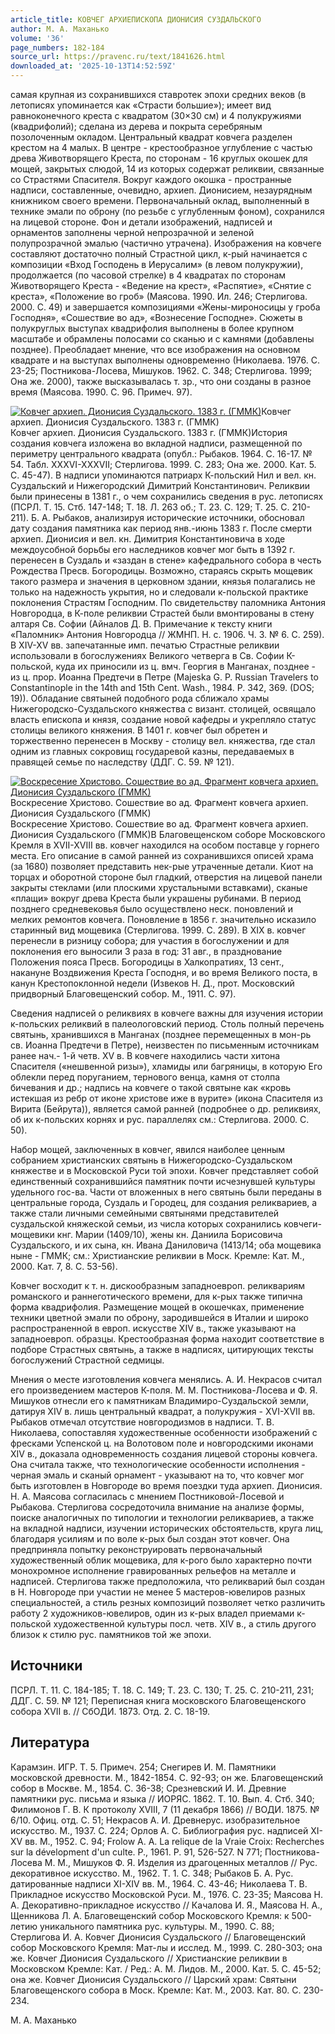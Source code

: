 ```yaml
---
article_title: КОВЧЕГ АРХИЕПИСКОПА ДИОНИСИЯ СУЗДАЛЬСКОГО
author: М. А. Маханько
volume: '36'
page_numbers: 182-184
source_url: https://pravenc.ru/text/1841626.html
downloaded_at: '2025-10-13T14:52:59Z'
---
```


самая крупная из сохранившихся ставротек эпохи средних веков (в летописях упоминается как «Страсти большие»); имеет вид равноконечного креста с квадратом (30×30 см) и 4 полукружиями (квадрифолий); сделана из дерева и покрыта серебряным позолоченным окладом. Центральный квадрат ковчега разделен крестом на 4 малых. В центре - крестообразное углубление с частью древа Животворящего Креста, по сторонам - 16 круглых окошек для мощей, закрытых слюдой, 14 из которых содержат реликвии, связанные со Страстями Спасителя. Вокруг каждого окошка - пространные надписи, составленные, очевидно, архиеп. Дионисием, незаурядным книжником своего времени. Первоначальный оклад, выполненный в технике эмали по оброну (по резьбе с углубленным фоном), сохранился на лицевой стороне. Фон и детали изображений, надписей и орнаментов заполнены черной непрозрачной и зеленой полупрозрачной эмалью (частично утрачена). Изображения на ковчеге составляют достаточно полный Страстной цикл, к-рый начинается с композиции «Вход Господень в Иерусалим» (в левом полукружии), продолжается (по часовой стрелке) в 4 квадратах по сторонам Животворящего Креста - «Ведение на крест», «Распятие», «Снятие с креста», «Положение во гроб» (Маясова. 1990. Ил. 246; Стерлигова. 2000. С. 49) и завершается композициями «Жены-мироносицы у гроба Господня», «Сошествие во ад», «Вознесение Господне». Сюжеты в полукруглых выступах квадрифолия выполнены в более крупном масштабе и обрамлены полосами со сканью и с камнями (добавлены позднее). Преобладает мнение, что все изображения на основном квадрате и на выступах выполнены одновременно (Николаева. 1976. С. 23-25; Постникова-Лосева, Мишуков. 1962. С. 348; Стерлигова. 1999; Она же. 2000), также высказывалась т. зр., что они созданы в разное время (Маясова. 1990. С. 96. Примеч. 97).

[![Ковчег архиеп. Дионисия Суздальского. 1383 г. (ГММК)](https://pravenc.ru/data/2015/03/18/1234039874/i200.jpg "Кликните для увеличения картинки")](https://pravenc.ru/data/2015/03/18/1234039874/i400.jpg)Ковчег архиеп. Дионисия Суздальского. 1383 г. (ГММК)  
Ковчег архиеп. Дионисия Суздальского. 1383 г. (ГММК)История создания ковчега изложена во вкладной надписи, размещенной по периметру центрального квадрата (опубл.: Рыбаков. 1964. С. 16-17. № 54. Табл. XXXVI-XXXVII; Стерлигова. 1999. С. 283; Она же. 2000. Кат. 5. С. 45-47). В надписи упоминаются патриарх К-польский Нил и вел. кн. Суздальский и Нижегородский Димитрий Константинович. Реликвии были принесены в 1381 г., о чем сохранились сведения в рус. летописях (ПСРЛ. Т. 15. Стб. 147-148; Т. 18. Л. 263 об.; Т. 23. С. 129; Т. 25. С. 210-211). Б. А. Рыбаков, анализируя исторические источники, обосновал дату создания памятника как период янв.-июнь 1383 г. После смерти архиеп. Дионисия и вел. кн. Димитрия Константиновича в ходе междоусобной борьбы его наследников ковчег мог быть в 1392 г. перенесен в Суздаль и «заздан в стене» кафедрального собора в честь Рождества Пресв. Богородицы. Возможно, стараясь скрыть мощевик такого размера и значения в церковном здании, князья полагались не только на надежность укрытия, но и следовали к-польской практике поклонения Страстям Господним. По свидетельству паломника Антония Новгородца, в К-поле реликвии Страстей были вмонтированы в стену алтаря Св. Софии (Айналов Д. В. Примечание к тексту книги «Паломник» Антония Новгородца // ЖМНП. Н. с. 1906. Ч. 3. № 6. С. 259). В XIV-XV вв. запечатанные имп. печатью Страстные реликвии использовали в богослужениях Великого четверга в Св. Софии К-польской, куда их приносили из ц. вмч. Георгия в Манганах, позднее - из ц. прор. Иоанна Предтечи в Петре (Majeska G. P. Russian Travelers to Constantinople in the 14th and 15th Cent. Wash., 1984. P. 342, 369. (DOS; 19)). Обладание святыней подобного рода сближало храмы Нижегородско-Суздальского княжества с визант. столицей, освящало власть епископа и князя, создание новой кафедры и укрепляло статус столицы великого княжения. В 1401 г. ковчег был обретен и торжественно перенесен в Москву - столицу вел. княжества, где стал одним из главных сокровищ государевой казны, передаваемых в правящей семье по наследству (ДДГ. С. 59. № 121).

[![Воскресение Христово. Сошествие во ад. Фрагмент ковчега архиеп. Дионисия Суздальского (ГММК)](https://pravenc.ru/data/2015/03/18/1234039888/i200.jpg "Кликните для увеличения картинки")](https://pravenc.ru/data/2015/03/18/1234039888/i400.jpg)Воскресение Христово. Сошествие во ад. Фрагмент ковчега архиеп. Дионисия Суздальского (ГММК)  
Воскресение Христово. Сошествие во ад. Фрагмент ковчега архиеп. Дионисия Суздальского (ГММК)В Благовещенском соборе Московского Кремля в XVII-XVIII вв. ковчег находился на особом поставце у горнего места. Его описание в самой ранней из сохранившихся описей храма (за 1680) позволяет представить нек-рые утраченные детали. Киот на торцах и оборотной стороне был гладкий, отверстия на лицевой панели закрыты стеклами (или плоскими хрустальными вставками), сканые «плащи» вокруг древа Креста были украшены рубинами. В период позднего средневековья было осуществлено неск. поновлений и мелких ремонтов ковчега. Поновление в 1856 г. значительно исказило старинный вид мощевика (Стерлигова. 1999. С. 289). В XIX в. ковчег перенесли в ризницу собора; для участия в богослужении и для поклонения его выносили 3 раза в год: 31 авг., в празднование Положения пояса Пресв. Богородицы в Халкопратиях, 13 сент., накануне Воздвижения Креста Господня, и во время Великого поста, в канун Крестопоклонной недели (Извеков Н. Д., прот. Московский придворный Благовещенский собор. М., 1911. С. 97).

Сведения надписей о реликвиях в ковчеге важны для изучения истории к-польских реликвий в палеологовский период. Столь полный перечень святынь, хранившихся в Манганах (позднее перемещенных в мон-рь св. Иоанна Предтечи в Петре), неизвестен по письменным источникам ранее нач.- 1-й четв. XV в. В ковчеге находились части хитона Спасителя («нешвенной ризы»), хламиды или багряницы, в которую Его облекли перед поруганием, тернового венца, камня от столпа бичевания и др.; надпись на ковчеге о такой святыне как «кровь истекшая из ребр от иконе христове иже в вурите» (икона Спасителя из Вирита (Бейрута)), является самой ранней (подробнее о др. реликвиях, об их к-польских корнях и рус. параллелях см.: Стерлигова. 2000. С. 50).

Набор мощей, заключенных в ковчег, явился наиболее ценным собранием христианских святынь в Нижегородско-Суздальском княжестве и в Московской Руси той эпохи. Ковчег представляет собой единственный сохранившийся памятник почти исчезнувшей культуры удельного гос-ва. Части от вложенных в него святынь были переданы в центральные города, Суздаль и Городец, для создания реликвариев, а также стали личными семейными святынями представителей суздальской княжеской семьи, из числа которых сохранились ковчеги-мощевики кнг. Марии (1409/10), жены кн. Даниила Борисовича Суздальского, и их сына, кн. Ивана Даниловича (1413/14; оба мощевика ныне - ГММК; см.: Христианские реликвии в Моск. Кремле: Кат. М., 2000. Кат. 7, 8. С. 53-56).

Ковчег восходит к т. н. дискообразным западноевроп. реликвариям романского и раннеготического времени, для к-рых также типична форма квадрифолия. Размещение мощей в окошечках, применение техники цветной эмали по оброну, зародившейся в Италии и широко распространенной в европ. искусстве XIV в., также указывают на западноевроп. образцы. Крестообразная форма находит соответствие в подборе Страстных святынь, а также в надписях, цитирующих тексты богослужений Страстной седмицы.

Мнения о месте изготовления ковчега менялись. А. И. Некрасов считал его произведением мастеров К-поля. М. М. Постникова-Лосева и Ф. Я. Мишуков отнесли его к памятникам Владимиро-Суздальской земли, датируя XIV в. лишь центральный квадрат, а полукружия - XVI-XVII вв. Рыбаков отмечал отсутствие новгородизмов в надписи. Т. В. Николаева, сопоставляя художественные особенности изображений с фресками Успенской ц. на Волотовом поле и новгородскими иконами XIV в., доказала одновременность создания лицевой стороны ковчега. Она считала также, что технологические особенности исполнения - черная эмаль и сканый орнамент - указывают на то, что ковчег мог быть изготовлен в Новгороде во время поездки туда архиеп. Дионисия. Н. А. Маясова согласилась с мнением Постниковой-Лосевой и Рыбакова. Стерлигова сосредоточила внимание на анализе формы, поиске аналогичных по типологии и технологии реликвариев, а также на вкладной надписи, изучении исторических обстоятельств, круга лиц, благодаря усилиям и по воле к-рых был создан этот ковчег. Она предприняла попытку реконструировать первоначальный художественный облик мощевика, для к-рого было характерно почти монохромное исполнение гравированных рельефов на металле и надписей. Стерлигова также предположила, что реликварий был создан в Н. Новгороде при участии не менее 5 мастеров-ювелиров разных специальностей, а стиль резных композиций позволяет четко различить работу 2 художников-ювелиров, один из к-рых владел приемами к-польской художественной культуры посл. четв. XIV в., а стиль другого близок к стилю рус. памятников той же эпохи.

## Источники

ПСРЛ. Т. 11. С. 184-185; Т. 18. С. 149; Т. 23. С. 130; Т. 25. С. 210-211, 231; ДДГ. С. 59. № 121; Переписная книга московского Благовещенского собора XVII в. // СбОДИ. 1873. Отд. 2. С. 18-19.

## Литература

Карамзин. ИГР. Т. 5. Примеч. 254; Снегирев И. М. Памятники московской древности. М., 1842-1854. С. 92-93; он же. Благовещенский собор в Москве. М., 1854. С. 36-38; Срезневский И. И. Древние памятники рус. письма и языка // ИОРЯС. 1862. Т. 10. Вып. 4. Стб. 340; Филимонов Г. В. К протоколу XVIII, 7 (11 декабря 1866) // ВОДИ. 1875. № 6/10. Офиц. отд. С. 51; Некрасов А. И. Древнерус. изобразительное искусство. М., 1937. С. 224; Орлов А. С. Библиография рус. надписей XI-XV вв. М., 1952. С. 94; Frolow A. A. La relique de la Vraie Croix: Recherches sur la dévelopment d'un culte. P., 1961. P. 91, 526-527. N 771; Постникова-Лосева М. М., Мишуков Ф. Я. Изделия из драгоценных металлов // Рус. декоративное искусство. М., 1962. Т. 1. С. 348; Рыбаков Б. А. Рус. датированные надписи XI-XIV вв. М., 1964. С. 43-46; Николаева Т. В. Прикладное искусство Московской Руси. М., 1976. С. 23-35; Маясова Н. А. Декоративно-прикладное искусство // Качалова И. Я., Маясова Н. А., Щенникова Л. А. Благовещенский собор Московского Кремля: к 500-летию уникального памятника рус. культуры. М., 1990. С. 88; Стерлигова И. А. Ковчег Дионисия Суздальского // Благовещенский собор Московского Кремля: Мат-лы и исслед. М., 1999. С. 280-303; она же. Ковчег Дионисия Суздальского // Христианские реликвии в Московском Кремле: Кат. / Ред.: А. М. Лидов. М., 2000. Кат. 5. С. 45-52; она же. Ковчег Дионисия Суздальского // Царский храм: Святыни Благовещенского собора в Моск. Кремле: Кат. М., 2003. Кат. 80. С. 230-234.

М. А. Маханько
